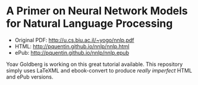 A Primer on Neural Network Models for Natural Language Processing
=================================================================

* Original PDF: http://u.cs.biu.ac.il/~yogo/nnlp.pdf
* HTML: http://pquentin.github.io/nnlp/nnlp.html
* ePub: http://pquentin.github.io/nnlp/nnlp.epub

Yoav Goldberg is working on this great tutorial available. This
repository simply uses LaTeXML and ebook-convert to produce *really
imperfect* HTML and ePub versions.
